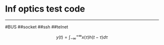 # Inf optics test code
 ---


#BUS
##socket
##ssh
##telnet





$$ 
y(t) = \int_{-\infty}^{+\infty} x(\tau)h(t-\tau) d\tau
$$